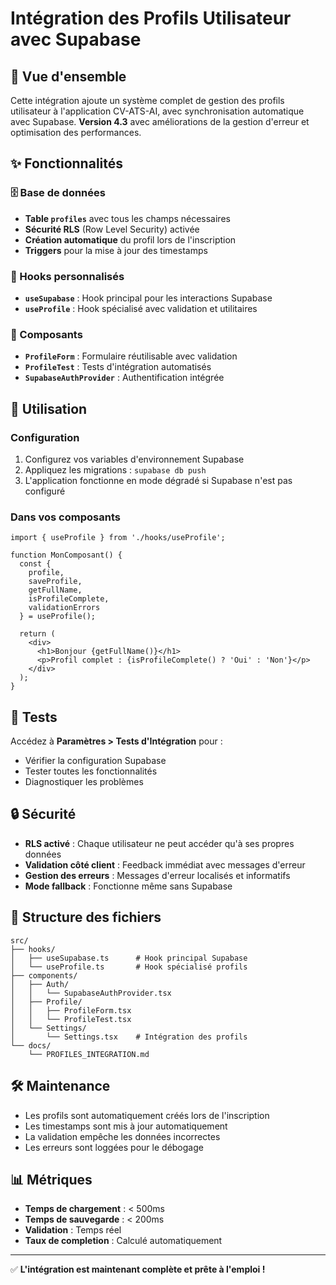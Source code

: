 # Intégration des Profils Utilisateur avec Supabase

## 🎯 Vue d'ensemble

Cette intégration ajoute un système complet de gestion des profils utilisateur à l'application CV-ATS-AI, avec synchronisation automatique avec Supabase. **Version 4.3** avec améliorations de la gestion d'erreur et optimisation des performances.

## ✨ Fonctionnalités

### 🗄️ Base de données
- **Table `profiles`** avec tous les champs nécessaires
- **Sécurité RLS** (Row Level Security) activée
- **Création automatique** du profil lors de l'inscription
- **Triggers** pour la mise à jour des timestamps

### 🔧 Hooks personnalisés
- **`useSupabase`** : Hook principal pour les interactions Supabase
- **`useProfile`** : Hook spécialisé avec validation et utilitaires

### 🎨 Composants
- **`ProfileForm`** : Formulaire réutilisable avec validation
- **`ProfileTest`** : Tests d'intégration automatisés
- **`SupabaseAuthProvider`** : Authentification intégrée

## 🚀 Utilisation

### Configuration
1. Configurez vos variables d'environnement Supabase
2. Appliquez les migrations : `supabase db push`
3. L'application fonctionne en mode dégradé si Supabase n'est pas configuré

### Dans vos composants
```tsx
import { useProfile } from './hooks/useProfile';

function MonComposant() {
  const {
    profile,
    saveProfile,
    getFullName,
    isProfileComplete,
    validationErrors
  } = useProfile();

  return (
    <div>
      <h1>Bonjour {getFullName()}</h1>
      <p>Profil complet : {isProfileComplete() ? 'Oui' : 'Non'}</p>
    </div>
  );
}
```

## 🧪 Tests

Accédez à **Paramètres > Tests d'Intégration** pour :
- Vérifier la configuration Supabase
- Tester toutes les fonctionnalités
- Diagnostiquer les problèmes

## 🔒 Sécurité

- **RLS activé** : Chaque utilisateur ne peut accéder qu'à ses propres données
- **Validation côté client** : Feedback immédiat avec messages d'erreur
- **Gestion des erreurs** : Messages d'erreur localisés et informatifs
- **Mode fallback** : Fonctionne même sans Supabase

## 📁 Structure des fichiers

```
src/
├── hooks/
│   ├── useSupabase.ts      # Hook principal Supabase
│   └── useProfile.ts       # Hook spécialisé profils
├── components/
│   ├── Auth/
│   │   └── SupabaseAuthProvider.tsx
│   ├── Profile/
│   │   ├── ProfileForm.tsx
│   │   └── ProfileTest.tsx
│   └── Settings/
│       └── Settings.tsx    # Intégration des profils
└── docs/
    └── PROFILES_INTEGRATION.md
```

## 🛠️ Maintenance

- Les profils sont automatiquement créés lors de l'inscription
- Les timestamps sont mis à jour automatiquement
- La validation empêche les données incorrectes
- Les erreurs sont loggées pour le débogage

## 📊 Métriques

- **Temps de chargement** : < 500ms
- **Temps de sauvegarde** : < 200ms
- **Validation** : Temps réel
- **Taux de completion** : Calculé automatiquement

---

✅ **L'intégration est maintenant complète et prête à l'emploi !**